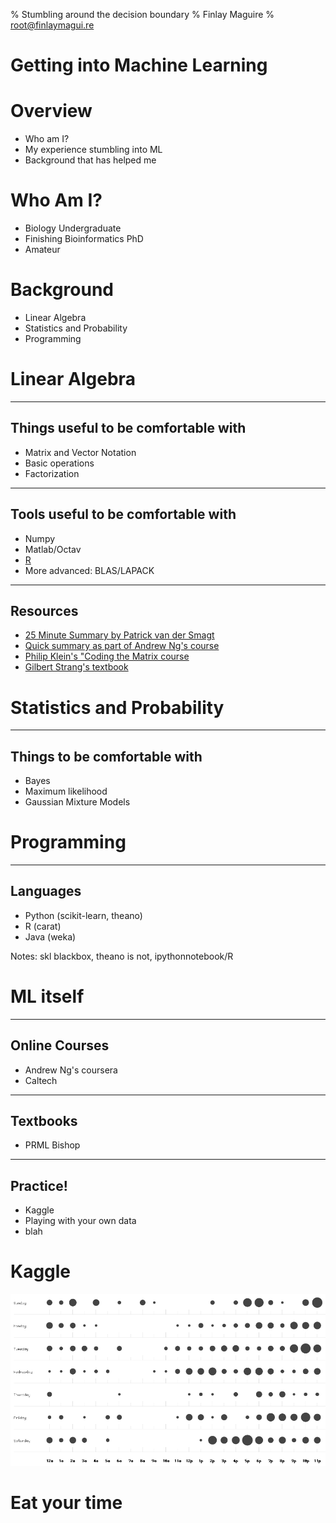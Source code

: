 % Stumbling around the decision boundary
% Finlay Maguire 
% root@finlaymagui.re


# Getting into Machine Learning

# Overview

- Who am I?
- My experience stumbling into ML
- Background that has helped me

# Who Am I?

- Biology Undergraduate
- Finishing Bioinformatics PhD
- Amateur

# Background

- Linear Algebra
- Statistics and Probability
- Programming

# Linear Algebra

--- 

## Things useful to be comfortable with

- Matrix and Vector Notation
- Basic operations
- Factorization

---

## Tools useful to be comfortable with

- Numpy 
- Matlab/Octav
- [R](http://bendixcarstensen.com/APC/linalg-notes-BxC.pdf)
- More advanced: BLAS/LAPACK

---

## Resources 

- [25 Minute Summary by Patrick van der Smagt](https://youtu.be/ZumgfOei0Ak)
- [Quick summary as part of Andrew Ng's course](https://class.coursera.org/ml-005/lecture/preview)
- [Philip Klein's "Coding the Matrix course](https://www.coursera.org/course/matrix)
- [Gilbert Strang's textbook](http://www.amazon.com/dp/0980232716?tag=inspiredalgor-20)


# Statistics and Probability

---

## Things to be comfortable with

- Bayes
- Maximum likelihood
- Gaussian Mixture Models

# Programming 

---

## Languages

- Python (scikit-learn, theano) 
- R (carat)
- Java (weka)

Notes: skl blackbox, theano is not, ipythonnotebook/R

# ML itself

---

## Online Courses

- Andrew Ng's coursera
- Caltech 

---

## Textbooks

- PRML Bishop

---

## Practice!

- Kaggle
- Playing with your own data
- blah



# Kaggle
![Punchcard of code submissions](assets/presentation/NDSB/punchcard.png)


# Eat your time



